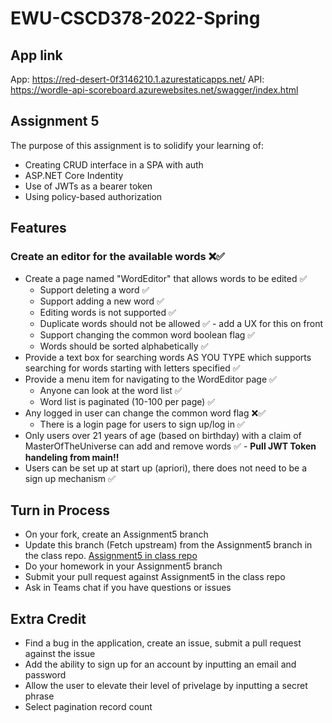 # EWU-CSCD378-2022-Spring

## App link
App:
https://red-desert-0f3146210.1.azurestaticapps.net/
API:
https://wordle-api-scoreboard.azurewebsites.net/swagger/index.html

## Assignment 5

The purpose of this assignment is to solidify your learning of:

- Creating CRUD interface in a SPA with auth
- ASP.NET Core Indentity
- Use of JWTs as a bearer token
- Using policy-based authorization

## Features

### Create an editor for the available words ❌✅
  - Create a page named "WordEditor" that allows words to be edited ✅
    - Support deleting a word ✅
    - Support adding a new word ✅
    - Editing words is not supported ✅
    - Duplicate words should not be allowed ✅ - add a UX for this on front
    - Support changing the common word boolean flag ✅
    - Words should be sorted alphabetically ✅
  - Provide a text box for searching words AS YOU TYPE which supports searching for words starting with letters specified ✅
  - Provide a menu item for navigating to the WordEditor page ✅
    - Anyone can look at the word list ✅
    - Word list is paginated (10-100 per page) ✅
  - Any logged in user can change the common word flag ❌✅
    - There is a login page for users to sign up/log in ✅
  - Only users over 21 years of age (based on birthday) with a claim of MasterOfTheUniverse can add and remove words ✅ - **Pull JWT Token handeling from main!!**
  - Users can be set up at start up (apriori), there does not need to be a sign up mechanism ✅

## Turn in Process

- On your fork, create an Assignment5 branch
- Update this branch (Fetch upstream) from the Assignment5 branch in the class repo. [Assignment5 in class repo](https://github.com/IntelliTect-Samples/EWU-CSCD379-2022-Spring/tree/Assignment5)
- Do your homework in your Assignment5 branch
- Submit your pull request against Assignment5 in the class repo
- Ask in Teams chat if you have questions or issues

## Extra Credit

- Find a bug in the application, create an issue, submit a pull request against the issue
- Add the ability to sign up for an account by inputting an email and password
- Allow the user to elevate their level of privelage by inputting a secret phrase
- Select pagination record count

